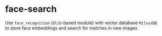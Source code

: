 # face-search

Use `face_recognition` (`dlib`-based module) with vector database `MilvusDB` to store face embeddings and search for matches in new images.